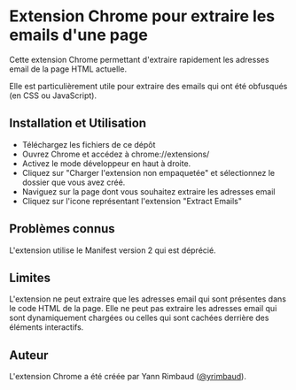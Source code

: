 # Extension Chrome pour extraire les emails d'une page

Cette extension Chrome permettant d'extraire rapidement les adresses email de la page HTML actuelle.

Elle est particulièrement utile pour extraire des emails qui ont été obfusqués (en CSS ou JavaScript).

## Installation et Utilisation

- Téléchargez les fichiers de ce dépôt
- Ouvrez Chrome et accédez à chrome://extensions/
- Activez le mode développeur en haut à droite.
- Cliquez sur "Charger l'extension non empaquetée" et sélectionnez le dossier que vous avez créé.
- Naviguez sur la page dont vous souhaitez extraire les adresses email
- Cliquez sur l'icone représentant l'extension "Extract Emails"

## Problèmes connus

L'extension utilise le Manifest version 2 qui est déprécié.

## Limites

L'extension ne peut extraire que les adresses email qui sont présentes dans le code HTML de la page. Elle ne peut pas extraire les adresses email qui sont dynamiquement chargées ou celles qui sont cachées derrière des éléments interactifs.

## Auteur

L'extension Chrome a été créée par Yann Rimbaud ([@yrimbaud](https://github.com/yrimbaud/)).
